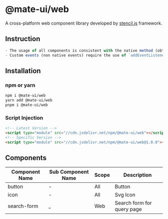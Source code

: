 # @mate-ui/web

A cross-platform web component library developed by [stencil.js](https://stenciljs.com/) framework.

## Instruction

```js
- The usage of all components is consistent with the native method (obtaining element properties...)
- Custom events (non native events) require the use of `addEventListener` to bind
```

## Installation

### npm or yarn

```bash
npm i @mate-ui/web
yarn add @mate-ui/web
pnpm i @mate-ui/web
```

### Script Injection

```html
<!-- Latest Version -->
<script type="module" src="//cdn.jsdelivr.net/npm/@mate-ui/web"></script>
<!-- Specific Version -->
<script type="module" src="//cdn.jsdelivr.net/npm/@mate-ui/web@1.0.0"></script>
```

## Components

| Component Name | Sub Component Name | Scope | Description                |
| -------------- | ------------------ | ----- | -------------------------- |
| button         | -                  | All   | Button                     |
| icon           | -                  | All   | Svg Icon                   |
| search-form    | \_                 | Web   | Search form for query page |
